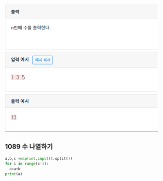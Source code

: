 ![](./img/image-20200426175534076.png)

## 1089  수 나열하기

```python
a,b,c =map(int,input().split())
for i in range(c-1):
  a=a+b
print(a)
```

